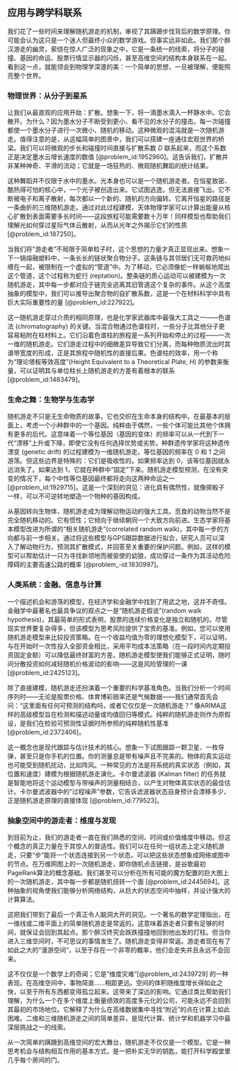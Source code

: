 ## 应用与跨学科联系

我们花了一些时间来理解随机游走的机制，审视了其蹒跚步伐背后的数学原理。你可能会认为这只是一个迷人但最终小众的数学游戏。但事实远非如此。我们那个醉汉游走的幽灵，萦绕在惊人广泛的现象之中，它是一条统一的线索，将分子的碰撞、基因的命运、股票行情显示器的闪烁，甚至高维空间的结构本身联系在一起。看到这一点，就能领会到物理学深邃的美：一个简单的思想，一旦被理解，便能照亮整个世界。

### 物理世界：从分子到星系

让我们从最直观的应用开始：扩散。想象一下，将一滴墨水滴入一杯静水中。它会散开。为什么？因为墨水分子不断受到更小、看不见的水分子的撞击。每一次碰撞都使一个墨水分子进行一次微小、随机的移动。这种微观的混沌就是一次随机游走。值得注意的是，从这幅简单的图景中，我们可以搭建一座通往宏观世界的桥梁。我们可以将微观的步长和碰撞时间直接与扩散系数 $D$ 联系起来，而这个系数正是决定墨水云增长速度的数值 [@problem_id:1952960]。这告诉我们，扩散并非某种神奇、平滑的流动；它就是一场狂热的、微观随机舞蹈的统计结果。

这种舞蹈并不仅限于水中的墨水。光本身也可以是一个随机游走者。在恒星致密、酷热得可怕的核心中，一个光子被创造出来。它试图逃逸，但无法直接飞出。它不断被电子和离子散射，每次都以一个新的、随机的方向偏转。它离开恒星的路径是一条曲折的三维随机游走。通过对此过程建模，天体物理学家可以计算出能量从核心扩散到表面需要多长时间——这段旅程可能需要数十万年！同样模型也帮助我们理解光如何穿过星际气体云散射，从而从光年之外揭示它们的性质 [@problem_id:187250]。

当我们将“游走者”不局限于简单粒子时，这个思想的力量才真正显现出来。想象一下一锅熔融塑料中，一条长长的链状聚合物分子。这条链与其邻居们无可救药地纠缠在一起，被限制在一个虚拟的“管道”中。为了移动，它必须像蛇一样蜿蜒地爬出这个管道，这个过程称为蛇行 (reptation)。整条链的质心运动可以被建模为一次随机游走，其中每一步都对应于链完全逃离其旧管道这个复杂的事件。从这个高度抽象的模型中，我们可以推导出聚合物的自扩散系数，这是一个在材料科学中具有巨大实际重要性的量 [@problem_id:227922]。

这一随机游走穿过介质的相同原理，也是化学家武器库中最强大工具之一——色谱法 (chromatography) 的关键。当混合物通过色谱柱时，一些分子比其他分子更容易粘附在柱材料上。它们沿着色谱柱的旅程是一系列开始和停止的过程——一次一维的随机游走。它们游走过程中的细微差异导致它们分离，而每种物质流出时其谱带宽度的形成，正是其旅程中随机性的直接后果。色谱柱的效率，用一个称为“理论塔板等效高度”(Height Equivalent to a Theoretical Plate, $H$) 的参数来衡量，可以证明其与单位柱长上随机游走的方差有着根本的联系 [@problem_id:1483479]。

### 生命之舞：生物学与生态学

随机游走不只是无生命物质的故事，它也交织在生命本身的结构中。在最基本的层面上，考虑一个小种群中的一个基因。纯粹由于偶然，一些个体可能比其他个体拥有更多的后代。这意味着一个等位基因（基因的变体）的频率可以从一代到下一代“漂移”上升或下降，即使它没有任何选择优势或劣势。种群遗传学家将这种遗传漂变 (genetic drift) 的过程建模为一维随机游走。等位基因的频率在 $0$ 和 $1$ 之间游荡。但这些边界是特殊的：它们是吸收性的。如果频率达到 $0$，该等位基因就永远消失了。如果达到 $1$，它就在种群中“固定”下来。随机游走模型预测，在没有突变的情况下，每个中性等位基因最终都将走向这两种命运之一 [@problem_id:1929715]。这是一个深刻的洞见：进化具有偶然性，就像掷骰子一样，可以不可逆转地塑造一个物种的基因构成。

从基因转向生物体，随机游走成为理解动物运动的强大工具。觅食的动物当然不是完全随机移动的。它有惯性；它倾向于继续朝同一个大致方向前进。生态学家将基本模型改进为所谓的“相关随机游走”(correlated random walk)，其中每一步的方向都与前一步相关。通过将这些模型与GPS跟踪数据进行拟合，研究人员可以深入了解动物行为，预测其扩散模式，并回答至关重要的保护问题。例如，这样的模型可以帮助估计一只为寻找新领地而被驱使的幼狼，成功穿过一条作为其活动危险障碍的主要高速公路的概率 [@problem_-id:1830997]。

### 人类系统：金融、信息与计算

一个描述机会和游荡的模型，在经济学和金融学中找到了用武之地，这并不奇怪。金融学中最著名也最具争议的观点之一是“随机游走假说”(random walk hypothesis)，其最简单的形式表明，股票的连续价格变化是独立和随机的。尽管现实世界要复杂得多，但该模型为思考风险提供了宝贵的基准。例如，您可以使用随机游走模型来比较投资策略。在一个收益均值为零的理想化模型下，可以证明，与在开始时一次性投入全部资金相比，采用平均成本法策略（在一段时间内定期投资固定金额）可以降低最终财富的方差。随机游走模型使我们能够正式证明，随时间分散投资如何减轻随机价格波动的影响——这是风险管理的一课 [@problem_id:2425123]。

除了直接建模，随机游走还扮演着一个重要的科学基准角色。当我们分析一个时间序列时——无论是股票价格、体育博彩赔率还是气候数据——我们通常首先会问：“这里面有任何可预测的结构吗，或者它仅仅是一次随机游走？” 像ARIMA这样的高级模型旨在检测和描述动量或均值回归等模式。纯粹的随机游走则作为原假设，是我们在检验可预测性证据时所参照的纯粹随机性基准 [@problem_id:2372406]。

这一概念也是现代跟踪与估计技术的核心。想象一下试图跟踪一颗卫星、一枚导弹，甚至只是你手机的位置。你的测量总是带有噪声且不完美的。物体的真实运动也可能受到随机扰动，比如阵风。一种常见的方法是将系统的真实状态（例如，其位置和速度）建模为根据随机游走演化。卡尔曼滤波器 (Kalman filter) 的任务就是智能地将这个运动模型与带噪声的测量相结合，以产生对物体真实状态的最佳估计。卡尔曼滤波器中的“过程噪声”参数，它告诉滤波器状态自身预计会漂移多少，正是随机游走原理的直接体现 [@problem_id:779523]。

### 抽象空间中的游走者：维度与发现

到目前为止，我们的游走者一直在我们熟悉的空间、时间或价值维度中移动。但这个概念的真正力量在于其惊人的普适性。我们可以在任何一组状态上定义随机游走，只要“步”能将一个状态连接到另一个状态。可以把这些状态想象成网络或图中的节点。在万维网图上的一次随机游走，即你随机点击链接，是谷歌最初PageRank算法的概念基础。我们甚至可以分析在所有可能的魔方配置的巨大图上的一次随机游走，其中每一步都是随机扭转一个面 [@problem_id:2445694]。这种抽象的视角使我们能够分析网络结构，从巨大的状态空间中抽样，并设计强大的计算算法。

这把我们带到了最后一个真正令人脑洞大开的洞见。一个著名的数学定理指出，在一维线或二维平面上的简单随机游走是常返的。这意味着游走者只要有足够的时间，就保证会回到其起点。那个醉汉终究会跌跌撞撞地回到他出发的灯柱。但当你进入三维空间时，不可思议的事情发生了。随机游走变得非常返。游走者现在有了如此之大的“漫游空间”，以至于存在一个非零的概率，他们会走失并且永远不会回来。

这不仅仅是一个数学上的奇闻；它是“维度灾难”[@problem_id:2439729] 的一种表现。在高维空间中，事物简直……相距更远。空间的体积随维度增长得如此之快，以至于所有东西都变得孤立起来。这带来了深远的影响。它通过类比帮助我们理解，为什么一个在多个维度上衡量绩效的高度多元化的公司，可能永远不会回到其最初的市场地位。它解释了为什么在高维数据集中寻找“附近”的点在计算上如此困难。二维和三维随机游走之间的简单差异，是现代计算、统计学和机器学习中最深层挑战之一的线索。

从一次简单的蹒跚到高维空间的宏大舞台，随机游走不仅仅是一个模型。它是一种思考机会与结构相互作用的基本方式，是一把朴实无华的钥匙，能打开科学殿堂里几乎每个房间的门。